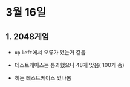 # 3월 16일

## 1. 2048게임

- `up`  `left`에서 오류가 있는거 같음

- 테스트케이스는 통과했으나 48개 맞음( 100개 중)

- 히든 테스트케이스 있나봄

  
